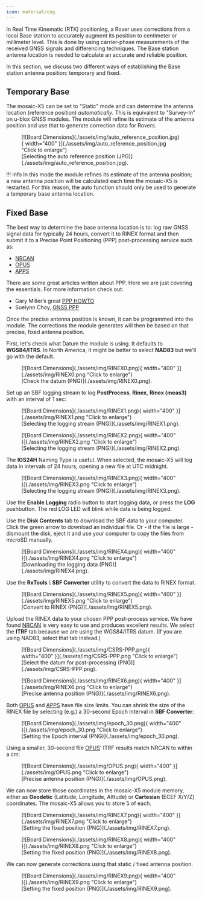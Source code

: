 ```yaml
---
icon: material/cog
---
```


In Real Time Kinematic (RTK) positioning, a Rover uses corrections from a local Base station to accurately augment its position to centimeter or millimeter level. This is done by using carrier-phase measurements of the received GNSS signals and differencing techniques. The Base station antenna location is needed to calculate an accurate and reliable position.

In this section, we discuss two different ways of establishing the Base station antenna position: temporary and fixed.

## Temporary Base

The mosaic-X5 can be set to "Static" mode and can determine the antenna location (reference position) *automatically*. This is equivalent to "Survey-In" on u-blox GNSS modules. The module will refine its estimate of the antenna position and use that to generate correction data for Rovers.

<figure markdown>
[![Board Dimensions](./assets/img/auto_reference_position.jpg){ width="400" }](./assets/img/auto_reference_position.jpg "Click to enlarge")
<figcaption markdown>
[Selecting the auto reference position (JPG)](./assets/img/auto_reference_position.jpg).
</figcaption>
</figure>

!!! info
    In this mode the module refines its estimate of the antenna position; a new antenna position will be calculated each time the mosaic-X5 is restarted. For this reason, the auto function should only be used to generate a temporary base antenna location.

## Fixed Base

The best way to determine the base antenna location is to: log raw GNSS signal data for typically 24 hours, convert it to RINEX format and then submit it to a Precise Point Positioning (PPP) post-processing service such as:
* [NRCAN](https://webapp.csrs-scrs.nrcan-rncan.gc.ca/geod/tools-outils/ppp.php)
* [OPUS](https://www.ngs.noaa.gov/OPUS/)
* [APPS](https://pppx.gdgps.net/)

There are some great articles written about PPP. Here we are just covering the essentials. For more information check out:
* Gary Miller’s great [PPP HOWTO](https://gpsd.gitlab.io/gpsd/ppp-howto.html)
* Suelynn Choy, [GNSS PPP](https://www.unoosa.org/documents/pdf/icg/2018/ait-gnss/16_PPP.pdf)

Once the precise antenna position is known, it can be programmed into the module. The corrections the module generates will then be based on that precise, fixed antenna position.

First, let's check what Datum the module is using. It defaults to **WGS84/ITRS**. In North America, it might be better to select **NAD83** but we'll go with the default.

<figure markdown>
[![Board Dimensions](./assets/img/RINEX0.png){ width="400" }](./assets/img/RINEX0.png "Click to enlarge")
<figcaption markdown>
[Check the datum (PNG)](./assets/img/RINEX0.png).
</figcaption>
</figure>

Set up an SBF logging stream to log **PostProcess**, **Rinex**, **Rinex (meas3)** with an interval of 1 sec:

<figure markdown>
[![Board Dimensions](./assets/img/RINEX1.png){ width="400" }](./assets/img/RINEX1.png "Click to enlarge")
<figcaption markdown>
[Selecting the logging stream (PNG)](./assets/img/RINEX1.png).
</figcaption>
</figure>

<figure markdown>
[![Board Dimensions](./assets/img/RINEX2.png){ width="400" }](./assets/img/RINEX2.png "Click to enlarge")
<figcaption markdown>
[Selecting the logging stream (PNG)](./assets/img/RINEX2.png).
</figcaption>
</figure>

The **IGS24H** Naming Type is useful. When selected, the mosaic-X5 will log data in intervals of 24 hours, opening a new file at UTC midnight.

<figure markdown>
[![Board Dimensions](./assets/img/RINEX3.png){ width="400" }](./assets/img/RINEX3.png "Click to enlarge")
<figcaption markdown>
[Selecting the logging stream (PNG)](./assets/img/RINEX3.png).
</figcaption>
</figure>

Use the **Enable Logging** radio button to start logging data, or press the **LOG** pushbutton. The red LOG LED will blink while data is being logged.

Use the **Disk Contents** tab to download the SBF data to your computer. Click the green arrow to download an individual file. Or - if the file is large - dismount the disk, eject it and use your computer to copy the files from microSD manually.

<figure markdown>
[![Board Dimensions](./assets/img/RINEX4.png){ width="400" }](./assets/img/RINEX4.png "Click to enlarge")
<figcaption markdown>
[Downloading the logging data (PNG)](./assets/img/RINEX4.png).
</figcaption>
</figure>

Use the **RxTools** \ **SBF Converter** utility to convert the data to RINEX format.

<figure markdown>
[![Board Dimensions](./assets/img/RINEX5.png){ width="400" }](./assets/img/RINEX5.png "Click to enlarge")
<figcaption markdown>
[Convert to RINEX (PNG)](./assets/img/RINEX5.png).
</figcaption>
</figure>

Upload the RINEX data to your chosen PPP post-process service. We have found [NRCAN](https://webapp.csrs-scrs.nrcan-rncan.gc.ca/geod/tools-outils/ppp.php) is very easy to use and produces excellent results. We select the **ITRF** tab because we are using the WGS84/ITRS datum. (If you are using NAD83, select that tab instead.)

<figure markdown>
[![Board Dimensions](./assets/img/CSRS-PPP.png){ width="400" }](./assets/img/CSRS-PPP.png "Click to enlarge")
<figcaption markdown>
[Select the datum for post-processing (PNG)](./assets/img/CSRS-PPP.png).
</figcaption>
</figure>

<figure markdown>
[![Board Dimensions](./assets/img/RINEX6.png){ width="400" }](./assets/img/RINEX6.png "Click to enlarge")
<figcaption markdown>
[Precise antenna position (PNG)](./assets/img/RINEX6.png).
</figcaption>
</figure>

Both [OPUS](https://www.ngs.noaa.gov/OPUS/) and [APPS](https://pppx.gdgps.net/) have file size limits. You can shrink the size of the RINEX file by selecting (e.g.) a 30-second Epoch Interval in **SBF Converter**:

<figure markdown>
[![Board Dimensions](./assets/img/epoch_30.png){ width="400" }](./assets/img/epoch_30.png "Click to enlarge")
<figcaption markdown>
[Setting the Epoch interval (PNG)](./assets/img/epoch_30.png).
</figcaption>
</figure>

Using a smaller, 30-second file [OPUS](https://www.ngs.noaa.gov/OPUS/)' ITRF results match NRCAN to within a cm:

<figure markdown>
[![Board Dimensions](./assets/img/OPUS.png){ width="400" }](./assets/img/OPUS.png "Click to enlarge")
<figcaption markdown>
[Precise antenna position (PNG)](./assets/img/OPUS.png).
</figcaption>
</figure>

We can now store those coordinates in the mosaic-X5 module memory, either as **Geodetic** (Latitude, Longitude, Alttude) or **Cartesian** (ECEF X/Y/Z) coordinates. The mosaic-X5 allows you to store 5 of each.

<figure markdown>
[![Board Dimensions](./assets/img/RINEX7.png){ width="400" }](./assets/img/RINEX7.png "Click to enlarge")
<figcaption markdown>
[Setting the fixed position (PNG)](./assets/img/RINEX7.png).
</figcaption>
</figure>

<figure markdown>
[![Board Dimensions](./assets/img/RINEX8.png){ width="400" }](./assets/img/RINEX8.png "Click to enlarge")
<figcaption markdown>
[Setting the fixed position (PNG)](./assets/img/RINEX8.png).
</figcaption>
</figure>

We can now generate corrections using that static / fixed antenna position.

<figure markdown>
[![Board Dimensions](./assets/img/RINEX9.png){ width="400" }](./assets/img/RINEX9.png "Click to enlarge")
<figcaption markdown>
[Setting the fixed position (PNG)](./assets/img/RINEX9.png).
</figcaption>
</figure>

